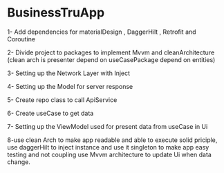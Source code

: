 # BusinessTruApp 

1- Add dependencies for materialDesign , DaggerHilt , Retrofit and Coroutine

2- Divide project to packages to implement Mvvm and cleanArchitecture (clean arch is presenter depend on useCasePackage depend on entities)

3- Setting up the Network Layer with Inject

4- Setting up the Model for server response

5- Create repo class to call ApiService 

6- Create useCase to get data 

7- Setting up the ViewModel used for present data from useCase in Ui

8-use clean Arch to make app readable and able to execute solid priciple, 
 use daggerHilt to inject instance and use it singleton to make app easy testing and not coupling 
 use Mvvm architecture to update Ui when data change.
